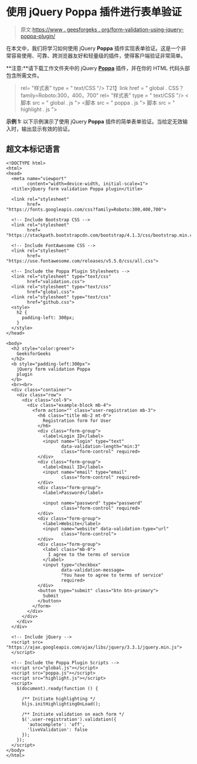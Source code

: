 # 使用 jQuery Poppa 插件进行表单验证

> 原文:[https://www . geesforgeks . org/form-validation-using-jquery-poppa-plugin/](https://www.geeksforgeeks.org/form-validation-using-jquery-poppa-plugin/)

在本文中，我们将学习如何使用 jQuery **Poppa** 插件实现表单验证。这是一个非常容易使用、可靠、跨浏览器友好和轻量级的插件，使得客户端验证非常简单。

**注意:**请下载工作文件夹中的 jQuery [**Poppa**](https://github.com/eceterak/Poppa) 插件，并在你的 HTML 代码头部包含所需文件。

> <link href="”https://fonts.googleapis.com/css?family=Roboto:300,400,700”&nbsp;<br/"> rel= "样式表" type = " text/CSS "/>
> <link href = " https://stack path . bootstrapcdn . com/bootstrap/4 . 1 . 3/CSS/bootstrap . min . CSS "
> rel = "样式表" type = " text/CSS "/>
> <link href = " https://use . font awesome . com/releases/v 5 . 5 . 0/CSS/all . CSS "
> relfamily=Roboto:300，400，700"
> rel= "样式表" type = " text/CSS "/>
> T21】link href = " global . CSS？family=Roboto:300，400，700"
> rel= "样式表" type = " text/CSS "/>
> <link href = " github . CSS？family=Roboto:300，400，700"
> rel= "样式表" type="text/css"/ >
> <脚本 src = " global . js "></脚本>
> <脚本 src = " poppa . js "></脚本>
> 脚本 src = " highlight . js "></脚本>

**示例 1:** 以下示例演示了使用 jQuery **Poppa** 插件的简单表单验证。当给定无效输入时，输出显示有效的验证。

## 超文本标记语言

```
<!DOCTYPE html>
<html>
<head>
  <meta name="viewport"
        content="width=device-width, initial-scale=1">
  <title>jQuery form validation Poppa plugin</title>

  <link rel="stylesheet"
        href=
"https://fonts.googleapis.com/css?family=Roboto:300,400,700">

  <!-- Include Bootstrap CSS -->
  <link rel="stylesheet"
        href=
"https://stackpath.bootstrapcdn.com/bootstrap/4.1.3/css/bootstrap.min.css">

  <!-- Include FontAwesome CSS -->
  <link rel="stylesheet"
        href=
"https://use.fontawesome.com/releases/v5.5.0/css/all.css">

  <!-- Include the Poppa Plugin Stylesheets -->
  <link rel="stylesheet" type="text/css" 
        href="validation.css">
  <link rel="stylesheet" type="text/css"
        href="global.css">
  <link rel="stylesheet" type="text/css" 
        href="github.css">
  <style>
    h2 {
      padding-left: 300px;
    }
  </style>
</head>

<body>
  <h2 style="color:green">
    GeeksforGeeks
  </h2>
  <b style="padding-left:300px">
    jQuery form validation Poppa
    plugin
  </b>
  <br><br>
  <div class="container">
    <div class="row">
      <div class="col-9">
        <div class="example-block mb-4">
          <form action="" class="user-registration mb-3">
            <h6 class="title mb-2 mt-0">
              Registration form for User
            </h6>
            <div class="form-group">
              <label>Login ID</label>
              <input name="login" type="text"
                     data-validation-length="min:3" 
                     class="form-control" required>
            </div>
            <div class="form-group">
              <label>Email ID</label>
              <input name="email" type="email"
                     class="form-control" required>
            </div>
            <div class="form-group">
              <label>Password</label>

              <input name="password" type="password"
                     class="form-control" required>
            </div>
            <div class="form-group">
              <label>Website</label>
              <input name="website" data-validation-type="url"
                     class="form-control">
            </div>
            <div class="form-group">
              <label class="mb-0">
                I agree to the terms of service
              </label>
              <input type="checkbox" 
                     data-validation-message=
                     "You have to agree to terms of service"
                     required>
            </div>
            <button type="submit" class="btn btn-primary">
              Submit
            </button>
          </form>
        </div>
      </div>
    </div>
  </div>

  <!-- Include jQuery -->
  <script src=
"https://ajax.googleapis.com/ajax/libs/jquery/3.3.1/jquery.min.js">
  </script>

  <!-- Include the Poppa Plugin Scripts -->
  <script src="global.js"></script>
  <script src="poppa.js"></script>
  <script src="highlight.js"></script>
  <script>
    $(document).ready(function () {

      /** Initiate highlighting */
      hljs.initHighlightingOnLoad();

      /** Initiate validation on each form */
      $('.user-registration').validation({
        'autocomplete': 'off',
        'liveValidation': false
      });
    });
  </script>
</body>
</html>
```